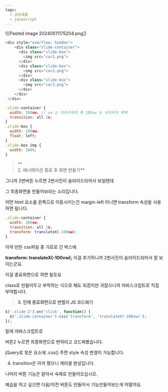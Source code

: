 ```yaml
---
tags:
  - 코딩애플
  - javascript
---
```

![[Pasted image 20240511175204.png]]


``` javascript
<div style="overflow: hidden">
    <div class="slide-container">
      <div class="slide-box">
        <img src="car1.png">
      </div>
      <div class="slide-box">
        <img src="car2.png">
      </div>
      <div class="slide-box">
        <img src="car3.png">
      </div>
    </div>
 </div> 
```

``` javascript
.slide-container {
  width: 300vw; // vw 는 브라우저의 폭 100vw 는 브라우저 꽉채
  transition: all 1s;
}
.slide-box {
  width: 100vw;
  float: left;
}
.slide-box img {
  width: 100%;
} 
```

> **  
> 2. 애니메이션 종료 후 화면 만들기**

그니까 2번버튼 누르면 2번사진이 슬라이드되어서 보일텐데

그 최종화면을 만들어보라는 소리입니다.

어떤 html 요소를 왼쪽으로 이동시키는건 margin-left 아니면 transform 속성을 사용하면 됩니다. 

``` javascript
.slide-container {
  width: 300vw;
  transition: all 1s;
  transform: translateX(-100vw);
} 
```

아까 만든 css파일 중 가로로 긴 박스에 

**transform: translateX(-100vw);** 이걸 추가하니까 2번사진이 슬라이드되어서 잘 보이는군요. 

이걸 종료화면으로 하면 될듯요 

class로 만들어두고 부착하는 식으로 해도 되겠지만 귀찮으니까 자바스크립트로 직접 부여합시다.

> **3. 언제 종료화면으로 변할지 JS 코드짜기**

``` javascript
$('.slide-2').on('click', function() {
  $('.slide-container').css('transform', 'translateX(-100vw)');
});
```

밑에 자바스크립트로 

버튼2 누르면 최종화면으로 변하라고 코드짜봤습니다.

jQuery로 찾은 요소에 .css() 주면 style 속성 변경이 가능합니다. 

4. transition은 아까 했으니 캐러셀 완성입니다.

나머지 버튼 기능은 알아서 숙제로 만들어오십시오. 

예습을 하고 싶으면 다음/이전 버튼도 만들어서 기능만들어보는게 어떨까요.